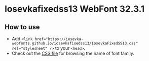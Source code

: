 # Iosevkafixedss13 WebFont 32.3.1

## How to use

- Add `<link href="https://iosevka-webfonts.github.io/iosevkafixedss13/IosevkaFixedSS13.css" rel="stylesheet" />` to your `<head>`.
- Check out the [CSS file](./IosevkaFixedSS13.css) for browsing the name of font family.
